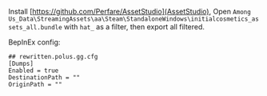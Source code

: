 Install [https://github.com/Perfare/AssetStudio](AssetStudio), Open `Among Us_Data\StreamingAssets\aa\Steam\StandaloneWindows\initialcosmetics_assets_all.bundle` with `hat_` as a filter, then export all filtered.

BepInEx config:
```
## rewritten.polus.gg.cfg
[Dumps]
Enabled = true
DestinationPath = ""
OriginPath = ""
```